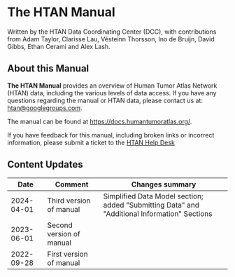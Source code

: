 # The HTAN Manual

Written by the HTAN Data Coordinating Center (DCC), with contributions from Adam Taylor, Clarisse Lau, Vésteinn Thorsson, Ino de Bruijn, David Gibbs, Ethan Cerami and Alex Lash.

## About this Manual

**The HTAN Manual** provides an overview of Human Tumor Atlas Network (HTAN) data, including the various levels of data access. If you have any questions regarding the manual or HTAN data, please contact us at: htan@googlegroups.com.

The manual can be found at https://docs.humantumoratlas.org/.

If you have feedback for this manual, including broken links or incorrect information, please submit a ticket to the [HTAN Help Desk](https://sagebionetworks.jira.com/servicedesk/customer/portal/1)

## Content Updates

| Date       | Comment                  | Changes summary |
|------------|--------------------------|-----------------|
| 2024-04-01 | Third version of manual  | Simplified Data Model section; added "Submitting Data" and "Additional Information" Sections |
| 2023-06-01 | Second version of manual |  |
| 2022-09-28 | First version of manual  | |

